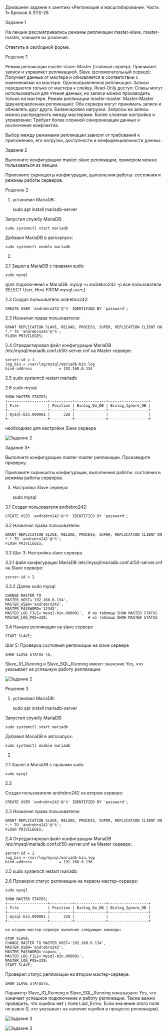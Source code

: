 Домашнее задание к занятию «Репликация и масштабирование. Часть 1» Брюхов А SYS-26

Задание 1

На лекции рассматривались режимы репликации master-slave, master-master, опишите их различия.

Ответить в свободной форме.

Решение 1

Режим репликации master-slave:
 Master (главный сервер): Принимает записи и управляет репликацией.
 Slave (вспомогательный сервер): Получает данные от мастера и обновляется в соответствии с изменениями на мастере.
 Однонаправленная репликация: Записи передаются только от мастера к слейву.
 Read-Only доступ: Славы могут использоваться для чтения данных, но записи можно производить только на мастере.
Режим репликации master-master:
 Master-Master (двунаправленная репликация): Оба сервера могут принимать записи и обновлять друг друга.
 Балансировка нагрузки: Запросы на запись можно распределять между мастерами.
 Более сложная настройка и управление: Требует более сложной синхронизации данных и исключения конфликтов.

Выбор между режимами репликации зависит от требований к приложению, его нагрузки, доступности и конфиденциальности данных.

Задание 2

Выполните конфигурацию master-slave репликации, примером можно пользоваться из лекции.

Приложите скриншоты конфигурации, выполнения работы: состояния и режимы работы серверов. 

Решение 2

1. установил MariaDB:

    sudo apt install mariadb-server

Запустил службу MariaDB:

    sudo systemctl start mariadb

Добавил MariaDB в автозапуск:

    sudo systemctl enable mariadb

2. 
2.1 Зашел в MariaDB с правами sudo:

    sudo mysql

(для подключения к MariaDB: mysql -u andrebro242 -p
все пользователи SELECT User, Host FROM mysql.user;)

2.3 Создал пользователя andrebro242:

    CREATE USER 'andrebro242'@'%' IDENTIFIED BY 'password';

2.3 Назначил права пользователю:

    GRANT REPLICATION SLAVE, RELOAD, PROCESS, SUPER, REPLICATION CLIENT ON *.* TO 'andrebro242'@'%';
    FLUSH PRIVILEGES;

2.4 Отредактировал файл конфигурации MariaDB /etc/mysql/mariadb.conf.d/50-server.cnf на Master сервере:

    server-id = 1
    log_bin = /var/log/mysql/mariadb-bin.log
    bind-address            = 192.168.6.134

2.5 
    sudo systemctl restart mariadb

2.6 
    sudo mysql

    SHOW MASTER STATUS;
    +------------------+----------+--------------+------------------+
    | File             | Position | Binlog_Do_DB | Binlog_Ignore_DB |
    +------------------+----------+--------------+------------------+
    | mysql-bin.000001 |      328 |              |                  |
    +------------------+----------+--------------+------------------+
необходимо для настройки Slave сервера

![Задание 2](2.1.png)

Задание 3*

Выполните конфигурацию master-master репликации. Произведите проверку.

Приложите скриншоты конфигурации, выполнения работы: состояния и режимы работы серверов.

3. Настройка Slave сервера:

    sudo mysql

3.1 Создал пользователя andrebro242:

    CREATE USER 'andrebro242'@'%' IDENTIFIED BY 'password';

3.2 Назначил права пользователю:

    GRANT REPLICATION SLAVE, RELOAD, PROCESS, SUPER, REPLICATION CLIENT ON *.* TO 'andrebro242'@'%';
    FLUSH PRIVILEGES;

3.3 Шаг 3: Настройка slave сервера

3.3.1 файл конфигурации MariaDB /etc/mysql/mariadb.conf.d/50-server.cnf на Slave сервере:

    server-id = 2

3.3.2 Далее sudo mysql

    CHANGE MASTER TO
    MASTER_HOST='192.168.6.134',
    MASTER_USER='andrebro242',
    MASTER_PASSWORD='12345',
    MASTER_LOG_FILE='mysql-bin.000001',  # из таблицы SHOW MASTER STATUS
    MASTER_LOG_POS=328;                  # из таблицы SHOW MASTER STATUS

3.4 Начало репликации на slave сервере

    START SLAVE;

Шаг 5: Проверка состояния репликации на slave сервере

    SHOW SLAVE STATUS \G;

Slave_IO_Running и Slave_SQL_Running имеют значение Yes, что указывает на успешную работу репликации.

![Задание 2](2.2.png)

Решение 3

1. установил MariaDB:

    sudo apt install mariadb-server

Запустил службу MariaDB:

    sudo systemctl start mariadb

Добавил MariaDB в автозапуск:

    sudo systemctl enable mariadb

2. 
2.1 Зашел в MariaDB с правами sudo:

    sudo mysql

2.2

Создал пользователя andrebro242 на втором сервере:

    CREATE USER 'andrebro242'@'%' IDENTIFIED BY 'password';

2.3 Назначил права пользователю:

    GRANT REPLICATION SLAVE, RELOAD, PROCESS, SUPER, REPLICATION CLIENT ON *.* TO 'andrebro242'@'%';
    FLUSH PRIVILEGES;

2.4 Отредактировал файл конфигурации MariaDB /etc/mysql/mariadb.conf.d/50-server.cnf на Master сервере:

    server-id = 2
    log_bin = /var/log/mysql/mariadb-bin.log
    bind-address            = 192.168.6.136

2.5 
    sudo systemctl restart mariadb

2.6 
Проверил статус репликации на первом мастер-сервере:

    sudo mysql

    SHOW MASTER STATUS;
    +------------------+----------+--------------+------------------+
    | File             | Position | Binlog_Do_DB | Binlog_Ignore_DB |
    +------------------+----------+--------------+------------------+
    | mysql-bin.000001 |      328 |              |                  |
    +------------------+----------+--------------+------------------+

    на втором мастер-сервере выполнил следующие команды:

    STOP SLAVE;
    CHANGE MASTER TO MASTER_HOST='192.168.6.134',
    MASTER_USER='andrebro242', 
    MASTER_PASSWORD='пароль', 
    MASTER_LOG_FILE='mysql-bin.000001', 
    MASTER_LOG_POS=328;
    START SLAVE;

Проверил статус репликации на втором мастер-сервере:

    SHOW SLAVE STATUS\G;

Параметр Slave_IO_Running и Slave_SQL_Running показывают Yes, что означает успешное подключение и работу репликации. Также важно проверить, что ошибок нет ( поле Last_Errno. Если значение этого поля не равно 0, это указывает на наличие ошибки в процессе репликации).

![Задание 3](3.1.png)

![Задание 3](3.2.png)







